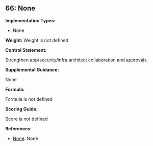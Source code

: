 ## 66: None

**Implementation Types:**
 
- None

**Weight:** Weight is not defined

**Control Statement:**

Strengthen app/security/infra architect collaboration and approvals.

**Supplemental Guidance:**

None

**Formula:**

Formula is not defined

**Scoring Guide:**

Score is not defined

**References:**

- [None](None): None